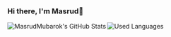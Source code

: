 ### Hi there, I'm Masrud👋

<img align="left" alt="MasrudMubarok's GitHub Stats" src="https://github-readme-stats.vercel.app/api?username=MasrudMubarok&&show_icons=true&title_color=3792cb&icon_color=3792cb&text_color=000000&bg_color=ffffff" />

<img align="left" alt="Used Languages" src="https://github-readme-stats.vercel.app/api/top-langs/?username=MasrudMubarok&hide=html&title_color=3792cb&icon_color=3792cb&text_color=000000&bg_color=ffffff" />

